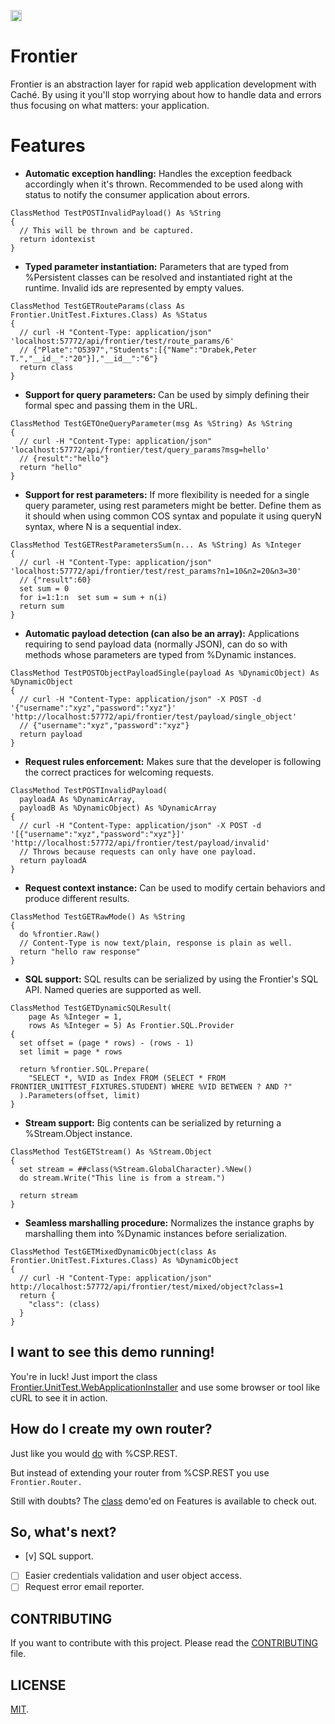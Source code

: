 <p>
    <img src="https://img.shields.io/badge/Port-enabled-green.svg" height="18">
</p>

# Frontier

Frontier is an abstraction layer for rapid web application development with Caché. By using it you'll stop worrying about how to handle data and errors thus focusing on what matters: your application.

# Features

* __Automatic exception handling:__ Handles the exception feedback accordingly when it's thrown. Recommended to be used along with status to notify the consumer application about errors.

```
ClassMethod TestPOSTInvalidPayload() As %String
{
  // This will be thrown and be captured.
  return idontexist
}
```

* __Typed parameter instantiation:__ Parameters that are typed from %Persistent classes can be resolved and instantiated right at the runtime. Invalid ids are represented by empty values.

```
ClassMethod TestGETRouteParams(class As Frontier.UnitTest.Fixtures.Class) As %Status
{
  // curl -H "Content-Type: application/json" 'localhost:57772/api/frontier/test/route_params/6'
  // {"Plate":"O5397","Students":[{"Name":"Drabek,Peter T.","__id__":"20"}],"__id__":"6"}
  return class
}
```

* __Support for query parameters:__ Can be used by simply defining their formal spec and passing them in the URL.

```
ClassMethod TestGETOneQueryParameter(msg As %String) As %String
{
  // curl -H "Content-Type: application/json" 'localhost:57772/api/frontier/test/query_params?msg=hello'
  // {result":"hello"}
  return "hello"
}
```

* __Support for rest parameters:__ If more flexibility is needed for a single query parameter, using rest parameters might be better. Define them as it should when using common COS syntax and populate it using queryN syntax, where N is a sequential index.

```
ClassMethod TestGETRestParametersSum(n... As %String) As %Integer
{
  // curl -H "Content-Type: application/json" 'localhost:57772/api/frontier/test/rest_params?n1=10&n2=20&n3=30'
  // {"result":60}
  set sum = 0
  for i=1:1:n  set sum = sum + n(i)
  return sum
}
```

* __Automatic payload detection (can also be an array):__ Applications requiring to send payload data (normally JSON), can do so with methods whose parameters are typed from %Dynamic instances.

```
ClassMethod TestPOSTObjectPayloadSingle(payload As %DynamicObject) As %DynamicObject
{
  // curl -H "Content-Type: application/json" -X POST -d '{"username":"xyz","password":"xyz"}' 'http://localhost:57772/api/frontier/test/payload/single_object'
  // {"username":"xyz","password":"xyz"}
  return payload
}
```

* __Request rules enforcement:__ Makes sure that the developer is following the correct practices for welcoming requests.
```
ClassMethod TestPOSTInvalidPayload(
  payloadA As %DynamicArray,
  payloadB As %DynamicObject) As %DynamicArray
{
  // curl -H "Content-Type: application/json" -X POST -d '[{"username":"xyz","password":"xyz"}]' 'http://localhost:57772/api/frontier/test/payload/invalid'
  // Throws because requests can only have one payload.
  return payloadA
}
```

* __Request context instance:__ Can be used to modify certain behaviors and produce different results.
```
ClassMethod TestGETRawMode() As %String
{
  do %frontier.Raw()
  // Content-Type is now text/plain, response is plain as well.
  return "hello raw response"
}
```

* __SQL support:__ SQL results can be serialized by using the Frontier's SQL API. Named queries are supported as well.
```
ClassMethod TestGETDynamicSQLResult(
	page As %Integer = 1,
	rows As %Integer = 5) As Frontier.SQL.Provider
{
  set offset = (page * rows) - (rows - 1)
  set limit = page * rows

  return %frontier.SQL.Prepare(
    "SELECT *, %VID as Index FROM (SELECT * FROM FRONTIER_UNITTEST_FIXTURES.STUDENT) WHERE %VID BETWEEN ? AND ?"
  ).Parameters(offset, limit)
}
```

* __Stream support:__ Big contents can be serialized by returning a %Stream.Object instance.

```
ClassMethod TestGETStream() As %Stream.Object
{
  set stream = ##class(%Stream.GlobalCharacter).%New()
  do stream.Write("This line is from a stream.")

  return stream
}
```

*  __Seamless marshalling procedure:__ Normalizes the instance graphs by marshalling them into %Dynamic instances before serialization.

```
ClassMethod TestGETMixedDynamicObject(class As Frontier.UnitTest.Fixtures.Class) As %DynamicObject
{
  // curl -H "Content-Type: application/json" http://localhost:57772/api/frontier/test/mixed/object?class=1
  return {
    "class": (class)
  }
}
```

## I want to see this demo running!

You're in luck! Just import the class [Frontier.UnitTest.WebApplicationInstaller](https://github.com/rfns/frontier/blob/master/cls/Frontier/UnitTest/WebApplicationInstaller.cls) and use some browser or tool like cURL to see it in action.

## How do I create my own router?

Just like you would [do](http://docs.intersystems.com/latest/csp/docbook/DocBook.UI.Page.cls?KEY=GREST_preface) with %CSP.REST.

But instead of extending your router from %CSP.REST you use ```Frontier.Router.```

Still with doubts? The [class](https://github.com/rfns/frontier/blob/master/cls/Frontier/UnitTest/Router.cls) demo'ed on Features is available to check out.

## So, what's next?

- [v] SQL support.
- [ ] Easier credentials validation and user object access.
- [ ] Request error email reporter.

## CONTRIBUTING

If you want to contribute with this project. Please read the [CONTRIBUTING](https://github.com/rfns/frontier/blob/master/CONTRIBUTING.md) file.

## LICENSE

[MIT](https://github.com/rfns/frontier/blob/master/LICENSE.md).



